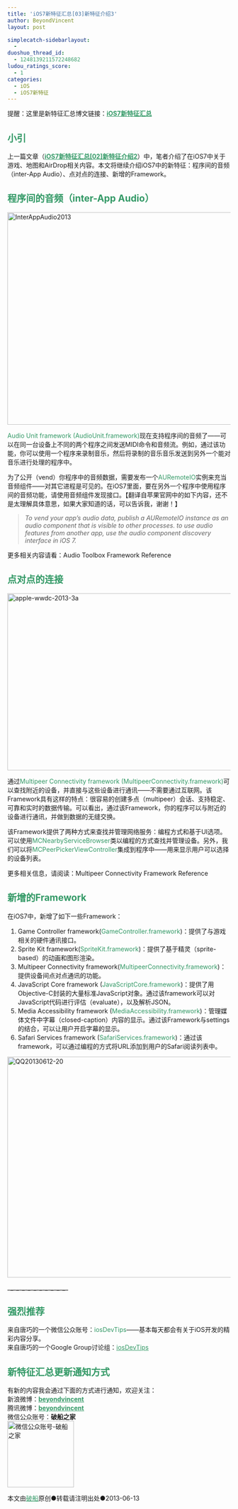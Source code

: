 ```yaml
---
title: 'iOS7新特征汇总[03]新特征介绍3'
author: BeyondVincent
layout: post

simplecatch-sidebarlayout:
  - 
duoshuo_thread_id:
  - 1248139211572248682
ludou_ratings_score:
  - 1
categories:
  - iOS
  - iOS7新特征
---
```

提醒：这里是新特征汇总博文链接：<span style="text-decoration: underline;"><span style="color: #339966; text-decoration: underline;"><strong><a href="http://beyondvincent.com/2013/06/11/ios7%E6%96%B0%E7%89%B9%E5%BE%81%E6%B1%87%E6%80%BB/" target="_blank"><span style="color: #339966; text-decoration: underline;">iOS7新特征汇总</span></a></strong></span></span>

## **<span style="color: #339966;">小引</span>**

上一篇文章（<a href="http://beyondvincent.com/?p=1306" target="_blank"><strong><span style="text-decoration: underline;"><span style="color: #339966; text-decoration: underline;"><span style="color: #339966; text-decoration: underline;">iOS7新特征汇总[02]新特征介绍2</span></span></span></strong></a>）中，笔者介绍了在iOS7中关于游戏、地图和AirDrop相关内容。本文将继续介绍iOS7中的新特征：程序间的音频（inter-App Audio）、点对点的连接、新增的Framework。

## **<span style="color: #339966;">程序间的音频（inter-App Audio）</span>**

[<img class="alignnone size-full wp-image-1325" alt="InterAppAudio2013" src="http://beyondvincent.com/wp-content/uploads/2013/06/InterAppAudio2013.png" width="853" height="480" />][1]

<span style="color: #339966;">Audio Unit framework (AudioUnit.framework)</span>现在支持程序间的音频了——可以在同一台设备上不同的两个程序之间发送MIDI命令和音频流。例如，通过该功能，你可以使用一个程序来录制音乐，然后将录制的音乐音乐发送到另外一个能对音乐进行处理的程序中。

为了公开（vend）你程序中的音频数据，需要发布一个<span style="color: #339966;">AURemoteIO</span>实例来充当音频组件——对其它进程是可见的。在iOS7里面，要在另外一个程序中使用程序间的音频功能，请使用音频组件发现接口。【翻译自苹果官网中的如下内容，还不是太理解具体意思，如果大家知道的话，可以告诉我，谢谢！】

> *To vend your app’s audio data, publish a AURemoteIO instance as an audio component that is visible to other processes. to use audio features from another app, use the audio component discovery interface in iOS 7.*

更多相关内容请看：Audio Toolbox Framework Reference

## **<span style="color: #339966;">点对点的连接</span>**

[<img class="alignnone size-full wp-image-1326" alt="apple-wwdc-2013-3a" src="http://beyondvincent.com/wp-content/uploads/2013/06/apple-wwdc-2013-3a.jpg" width="680" height="400" />][2]

通过<span style="color: #339966;">Multipeer Connectivity framework (MultipeerConnectivity.framework)</span>可以查找附近的设备，并直接与这些设备进行通讯——不需要通过互联网。该Framework具有这样的特点：很容易的创建多点（multipeer）会话、支持稳定、可靠和实时的数据传输。可以看出，通过该Framework，你的程序可以与附近的设备进行通讯，并做到数据的无缝交换。

该Framework提供了两种方式来查找并管理网络服务：编程方式和基于UI选项。可以使用<span style="color: #339966;">MCNearbyServiceBrowser</span>类以编程的方式查找并管理设备。另外，我们可以将<span style="color: #339966;">MCPeerPickerViewController</span>集成到程序中——用来显示用户可以选择的设备列表。

更多相关信息，请阅读：Multipeer Connectivity Framework Reference

## **<span style="color: #339966;">新增的Framework</span>**

在iOS7中，新增了如下一些Framework：

1.  Game Controller framework(<span style="color: #339966;">GameController.framework</span>)：提供了与游戏相关的硬件通讯接口。
2.  Sprite Kit framework(<span style="color: #339966;">SpriteKit.framework</span>)：提供了基于精灵（sprite-based）的动画和图形渲染。
3.  Multipeer Connectivity framework(<span style="color: #339966;">MultipeerConnectivity.framework</span>)：提供设备间点对点通讯的功能。
4.  JavaScript Core framework (<span style="color: #339966;">JavaScriptCore.framework</span>)：提供了用Objective-C封装的大量标准JavaScript对象。通过该framework可以对JavaScript代码进行评估（evaluate），以及解析JSON。
5.  Media Accessibility framework (<span style="color: #339966;">MediaAccessibility.framework</span>)：管理媒体文件中字幕（closed-caption）内容的显示。通过该Framework与settings的结合，可以让用户开启字幕的显示。
6.  Safari Services framework (<span style="color: #339966;">SafariServices.framework</span>)：通过该framework，可以通过编程的方式将URL添加到用户的Safari阅读列表中。

[<img class="alignnone size-full wp-image-1327" alt="QQ20130612-20" src="http://beyondvincent.com/wp-content/uploads/2013/06/QQ20130612-20.png" width="970" height="499" />][3]

\___\___\___\___\___\___\___\___\___\___\___\___\___\___\___\___\___\___\___\____

## <span style="color: #339966;"><strong>强烈推荐</strong></span>

来自唐巧的一个微信公众账号：<span style="color: #339966;">iosDevTips</span>——基本每天都会有关于iOS开发的精彩内容分享。  
来自唐巧的一个Google Group讨论组：<span style="text-decoration: underline;"><span style="color: #339966; text-decoration: underline;"><a href="https://groups.google.com/forum/#!forum/iosdevtips" target="_blank"><span style="color: #339966; text-decoration: underline;">iosDevTips</span></a></span></span>

## <span style="color: #339966;"><strong>新特征汇总更新通知方式</strong></span>

有新的内容我会通过下面的方式进行通知，欢迎关注：  
新浪微博：<span style="text-decoration: underline;"><span style="color: #339966; text-decoration: underline;"><strong><a href="http://www.weibo.com/beyondvincent" target="_blank"><span style="color: #339966; text-decoration: underline;">beyondvincent</span></a></strong></span></span>  
腾讯微博：<span style="text-decoration: underline;"><span style="color: #339966; text-decoration: underline;"><strong><a href="http://t.qq.com/beyondvincent" target="_blank"><span style="color: #339966; text-decoration: underline;">beyondvincent</span></a></strong></span></span>  
微信公众账号：**破船之家**  
[<img alt="微信公众账号-破船之家" src="http://beyondvincent.com/wp-content/uploads/2013/03/微信公众账号-破船之家-150x150.jpg" width="150" height="150" />][4]

<div>
</div>

<div>
  本文由<span style="text-decoration: underline;"><span style="color: #339966; text-decoration: underline;"><a href="http://beyondvincent.com/"><span style="color: #339966; text-decoration: underline;">破船</span></a></span></span>原创●转载请注明出处●<time datetime="2013-05-18T17:37:00+08:00" data-updated="true">2013-06-13</time>
</div>

 [1]: http://beyondvincent.com/wp-content/uploads/2013/06/InterAppAudio2013.png
 [2]: http://beyondvincent.com/wp-content/uploads/2013/06/apple-wwdc-2013-3a.jpg
 [3]: http://beyondvincent.com/wp-content/uploads/2013/06/QQ20130612-20.png
 [4]: http://beyondvincent.com/wp-content/uploads/2013/03/微信公众账号-破船之家.jpg